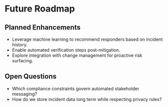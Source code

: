 # Future Roadmap

## Planned Enhancements
- Leverage machine learning to recommend responders based on incident history.
- Enable automated verification steps post-mitigation.
- Explore integration with change management for proactive risk surfacing.

## Open Questions
- Which compliance constraints govern automated stakeholder messaging?
- How do we store incident data long term while respecting privacy rules?
